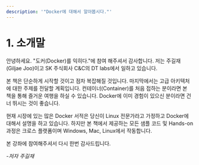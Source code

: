 ```yaml
---
description: '"Docker에 대해서 알아봅시다."'
---
```


# 1. 소개말

안녕하세요. "도커\(Docker\)를 익히다."에 참여 해주셔서 감사합니다. 저는 주길재\(Giljae Joo\)이고 SK 주식회사 C&C의 DT labs에서 일하고 있습니다.

본 책은 단순하게 시작할 것이고 점차 복잡해질 것입니다. 마지막에서는 고급 아키텍처에 대한 주제를 전달할 계획입니다. 컨테이너\(Container\)를 처음 접하는 분이라면 본 책을 통해 즐거운 여행을 하실 수 있습니다. Docker에 이미 경험이 있으신 분이라면 건너 뛰시는 것이 좋습니다.

현재 시장에 있는 많은 Docker 서적은 당신이 Linux 전문가라고 가정하고 Docker에 대해서 설명을 하고 있습니다. 하지만 본 책에서 제공하는 모든 샘플 코드 및 Hands-on 과정은 크로스 플랫폼이며 Windows, Mac, Linux에서 작동합니다.

본 강좌에 참여해주셔서 다시 한번 감사드립니다.

_-저자 주길재_

